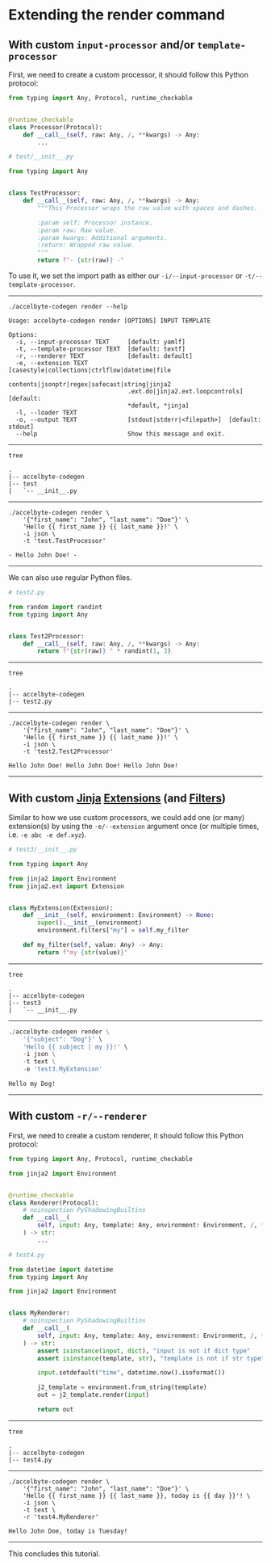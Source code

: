 # Extending the render command

## With custom `input-processor` and/or `template-processor`

First, we need to create a custom processor, it should follow this Python protocol:

```python
from typing import Any, Protocol, runtime_checkable


@runtime_checkable
class Processor(Protocol):
    def __call__(self, raw: Any, /, **kwargs) -> Any:
        ...
```

```python
# test/__init__.py

from typing import Any


class TestProcessor:
    def __call__(self, raw: Any, /, **kwargs) -> Any:
        """This Processor wraps the raw value with spaces and dashes.

        :param self: Processor instance.
        :param raw: Raw value.
        :param kwargs: Additional arguments.
        :return: Wrapped raw value.
        """
        return f"- {str(raw)} -"

```

To use it, we set the import path as either our `-i/--input-processor` or `-t/--template-processor`.

---

```shell
./accelbyte-codegen render --help
```

```text
Usage: accelbyte-codegen render [OPTIONS] INPUT TEMPLATE

Options:
  -i, --input-processor TEXT     [default: yamlf]
  -t, --template-processor TEXT  [default: textf]
  -r, --renderer TEXT            [default: default]
  -e, --extension TEXT           [casestyle|collections|ctrlflow|datetime|file
                                 contents|jsonptr|regex|safecast|string|jinja2
                                 .ext.do|jinja2.ext.loopcontrols]  [default:
                                 *default, *jinja]
  -l, --loader TEXT
  -o, --output TEXT              [stdout|stderr|<filepath>]  [default: stdout]
  --help                         Show this message and exit.
```

---

```shell
tree
```

```text
.
|-- accelbyte-codegen
|-- test
|   `-- __init__.py
```

---

```shell
./accelbyte-codegen render \
    '{"first_name": "John", "last_name": "Doe"}' \
    'Hello {{ first_name }} {{ last_name }}!' \
    -i json \
    -t 'test.TestProcessor'
```

```text
- Hello John Doe! -
```

---

We can also use regular Python files.

```python
# test2.py

from random import randint
from typing import Any


class Test2Processor:
    def __call__(self, raw: Any, /, **kwargs) -> Any:
        return f"{str(raw)} " * randint(1, 3)

```

---

```shell
tree
```

```text
.
|-- accelbyte-codegen
|-- test2.py
```

---

```shell
./accelbyte-codegen render \
    '{"first_name": "John", "last_name": "Doe"}' \
    'Hello {{ first_name }} {{ last_name }}!' \
    -i json \
    -t 'test2.Test2Processor'
```

```text
Hello John Doe! Hello John Doe! Hello John Doe! 
```

---

## With custom [Jinja] [Extensions] (and [Filters])

Similar to how we use custom processors, we could add one (or many) extension(s) by using the `-e/--extension` argument once (or multiple times, i.e. `-e abc -e def.xyz`).

```python 
# test3/__init__.py

from typing import Any

from jinja2 import Environment
from jinja2.ext import Extension


class MyExtension(Extension):
    def __init__(self, environment: Environment) -> None:
        super().__init__(environment)
        environment.filters["my"] = self.my_filter

    def my_filter(self, value: Any) -> Any:
        return f"my {str(value)}"

```

---

```shell
tree
```

```text
.
|-- accelbyte-codegen
|-- test3
|   `-- __init__.py
```

---

```python
./accelbyte-codegen render \
    '{"subject": "Dog"}' \
    'Hello {{ subject | my }}!' \
    -i json \
    -t text \
    -e 'test3.MyExtension'
```

```text
Hello my Dog!
```

---

## With custom `-r/--renderer`

First, we need to create a custom renderer, it should follow this Python protocol:

```python
from typing import Any, Protocol, runtime_checkable

from jinja2 import Environment


@runtime_checkable
class Renderer(Protocol):
    # noinspection PyShadowingBuiltins
    def __call__(
        self, input: Any, template: Any, environment: Environment, /, **kwargs
    ) -> str:
        ...
```

```python
# test4.py

from datetime import datetime
from typing import Any

from jinja2 import Environment


class MyRenderer:
    # noinspection PyShadowingBuiltins
    def __call__(
        self, input: Any, template: Any, environment: Environment, /, **kwargs
    ) -> str:
        assert isinstance(input, dict), "input is not if dict type"
        assert isinstance(template, str), "template is not if str type"

        input.setdefault("time", datetime.now().isoformat())

        j2_template = environment.from_string(template)
        out = j2_template.render(input)

        return out

```

---

```shell
tree
```

```text
.
|-- accelbyte-codegen
|-- test4.py
```

---

```shell
./accelbyte-codegen render \
    '{"first_name": "John", "last_name": "Doe"}' \
    'Hello {{ first_name }} {{ last_name }}, today is {{ day }}'! \
    -i json \
    -t text \
    -r 'test4.MyRenderer'
```

```text
Hello John Doe, today is Tuesday!
```

---

This concludes this tutorial.

[Jinja]: https://jinja.palletsprojects.com
[Extensions]: https://jinja.palletsprojects.com/en/3.1.x/templates/#extensions
[Filters]: https://jinja.palletsprojects.com/en/3.1.x/templates/#filters
